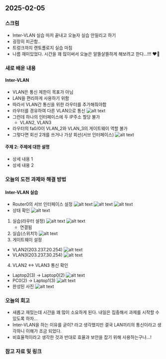 ## 2025-02-05

### 스크럼
- Inter-VLAN 실습 마저 끝내고 오늘자 실습 안밀리고 하기
- 굉장히 피곤함..
- 트렁크까지 랜토폴로지 실습 마침
- 나름 재미있었다. 시간을 꽤 많이써서 오늘은 알뜰살뜰하게 해보려고 한다…!!! ❤️‍🔥

### 새로 배운 내용
#### Inter-VLAN
- VLAN은 통신 제한이 목표가 아님
- LAN을 편리하게 사용하기 위함
- 따라서 VLAN간 통신을 위한 라우터를 추가해줘야함
- 라우터를 경유하여 다른 VLAN으로 통신
![alt text](img/05/05-01.png)
- 그런데 하나의 인터페이스에 두 IP주소 할당 불가
    - VLAN2, VLAN3
- 라우터의 fa0/0이 VLAN_2와 VLAN_3의 게이트웨이 역할 불가
- 그렇다면 회선 2개를 쓰거나 가상 회선(서브 인터페이스)
![alt text](img/05/05-02.png)

#### 주제 2: 주제에 대한 설명
- 상세 내용 1
- 상세 내용 2

### 오늘의 도전 과제와 해결 방법
#### Inter-VLAN 실습
- Router0의 서브 인터페이스 설정
![alt text](img/05/05-03.png)
![alt text](img/05/05-04.png)
![alt text](img/05/05-05.png)
- 상태 확인
![alt text](img/05/05-06.png)
1. 실습(라우터 설정)
![alt text](img/05/05-07.png)
![alt text](img/05/05-08.png)
    - 연결됨
2. 실습(스위치1)
![alt text](img/05/05-09.png)
3. 게이트웨이 설정
- VLAN2(203.237.20.254)
![alt text](img/05/05-10.png)
- VLAN3(203.237.30.254)
![alt text](img/05/05-11.png)
4. VLAN2 <-> VLAN3 통신 확인
- Laptop2(3) -> Laptop0(2)
![alt text](img/05/05-12.png)
- PC0(2) -> Laptop1(3)
![alt text](img/05/05-13.png)
- 완성된 사진
![alt text](img/05/05-14.png)
### 오늘의 회고
- 새롭고 재밌는데 시간을 꽤 많이 소요하게 된다. 내일은 집중해서 과제를 시작할 수 있도록 하자...
- Inter-VLAN을 하는 이유를 굳이? 라고 생각했지만 결국 LAN끼리의 통신이라고 생각하니 이해가 조금 되었다.
- 비효율적이라고 생각한 것과 반대로 효율과 보안을 잡기 위해 사용하는구나...!

### 참고 자료 및 링크
